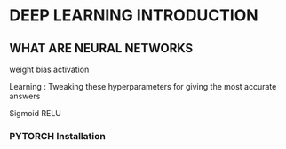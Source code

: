 # DEEP LEARNING INTRODUCTION

## WHAT ARE NEURAL NETWORKS

weight
bias
activation

Learning : Tweaking these hyperparameters for giving the most accurate answers

Sigmoid
RELU


### PYTORCH Installation
